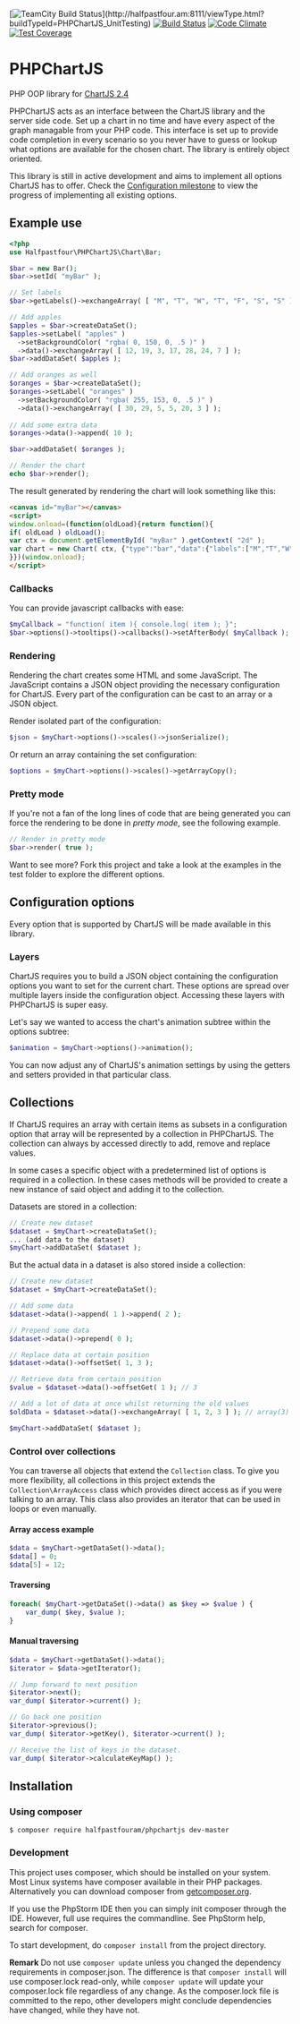 [![TeamCity Build Status](http://halfpastfour.am:8111/app/rest/builds/buildType:(id:PHPChartJS_UnitTesting)/statusIcon)](http://halfpastfour.am:8111/viewType.html?buildTypeId=PHPChartJS_UnitTesting)
[![Build Status](https://travis-ci.org/halfpastfouram/PHPChartJS.svg?branch=master)](https://travis-ci.org/halfpastfouram/PHPChartJS)
[![Code Climate](https://codeclimate.com/github/halfpastfouram/PHPChartJS/badges/gpa.svg)](https://codeclimate.com/github/halfpastfouram/PHPChartJS)
[![Test Coverage](https://codeclimate.com/github/halfpastfouram/PHPChartJS/badges/coverage.svg)](https://codeclimate.com/github/halfpastfouram/PHPChartJS/coverage)

# PHPChartJS
PHP OOP library for [ChartJS 2.4](http://www.chartjs.org/)

PHPChartJS acts as an interface between the ChartJS library and the server side code. Set up a chart in no time and have every aspect of the graph managable from your PHP code. This interface is set up to provide code completion in every scenario so you never have to guess or lookup what options are available for the chosen chart. The library is entirely object oriented.

This library is still in active development and aims to implement all options ChartJS has to offer. Check the [Configuration milestone](https://github.com/halfpastfouram/PHPChartJS/milestone/1) to view the progress of implementing all existing options.

## Example use
````php
<?php
use Halfpastfour\PHPChartJS\Chart\Bar;

$bar = new Bar();
$bar->setId( "myBar" );

// Set labels
$bar->getLabels()->exchangeArray( [ "M", "T", "W", "T", "F", "S", "S" ] );

// Add apples
$apples = $bar->createDataSet();
$apples->setLabel( "apples" )
  ->setBackgroundColor( "rgba( 0, 150, 0, .5 )" )
  ->data()->exchangeArray( [ 12, 19, 3, 17, 28, 24, 7 ] );
$bar->addDataSet( $apples );

// Add oranges as well
$oranges = $bar->createDataSet();
$oranges->setLabel( "oranges" )
  ->setBackgroundColor( "rgba( 255, 153, 0, .5 )" )
  ->data()->exchangeArray( [ 30, 29, 5, 5, 20, 3 ] );
  
// Add some extra data
$oranges->data()->append( 10 );

$bar->addDataSet( $oranges );

// Render the chart
echo $bar->render();
````
The result generated by rendering the chart will look something like this:

````html
<canvas id="myBar"></canvas>
<script>
window.onload=(function(oldLoad){return function(){
if( oldLoad ) oldLoad();
var ctx = document.getElementById( "myBar" ).getContext( "2d" );
var chart = new Chart( ctx, {"type":"bar","data":{"labels":["M","T","W","T","F","S","S"],"datasets":[{"data":[12,19,3,17,28,24,7],"label":"apples","backgroundColor":"rgba( 0, 150, 0, .5 )"},{"data":[30,29,5,5,20,3,10],"label":"oranges","backgroundColor":"rgba( 255, 153, 0, .5 )"}]}} );
}})(window.onload);
</script>
````

### Callbacks
You can provide javascript callbacks with ease:

````php
$myCallback = "function( item ){ console.log( item ); }";
$bar->options()->tooltips()->callbacks()->setAfterBody( $myCallback );
````

### Rendering

Rendering the chart creates some HTML and some JavaScript. The JavaScript contains a JSON object providing the necessary
configuration for ChartJS. Every part of the configuration can be cast to an array or a JSON object.

Render isolated part of the configuration:

````php
$json = $myChart->options()->scales()->jsonSerialize();
````

Or return an array containing the set configuration:

````php
$options = $myChart->options()->scales()->getArrayCopy();
````


### Pretty mode
If you're not a fan of the long lines of code that are being generated you can force the rendering to be done in *pretty mode*, see the following example.

````php
// Render in pretty mode
$bar->render( true );
````

Want to see more? Fork this project and take a look at the examples in the test folder to explore the different options.

## Configuration options
Every option that is supported by ChartJS will be made available in this library.

### Layers
ChartJS requires you to build a JSON object containing the configuration options you want to set for the current chart.
These options are spread over multiple layers inside the configuration object. Accessing these layers with PHPChartJS is
 super easy.

Let's say we wanted to access the chart's animation subtree within the options subtree:
````php
$animation = $myChart->options()->animation();
````
You can now adjust any of ChartJS's animation settings by using the getters and setters provided in that particular class.

## Collections
If ChartJS requires an array with certain items as subsets in a configuration option that array will be represented by a
collection in PHPChartJS. The collection can always by accessed directly to add, remove and replace values.

In some cases a specific object with a predetermined list of options is required in a collection. In these cases methods
will be provided to create a new instance of said object and adding it to the collection.

Datasets are stored in a collection:

````php
// Create new dataset
$dataset = $myChart->createDataSet();
... (add data to the dataset)
$myChart->addDataSet( $dataset );
````

But the actual data in a dataset is also stored inside a collection:

````php
// Create new dataset
$dataset = $myChart->createDataSet();

// Add some data 
$dataset->data()->append( 1 )->append( 2 );

// Prepend some data
$dataset->data()->prepend( 0 );

// Replace data at certain position
$dataset->data()->offsetSet( 1, 3 );

// Retrieve data from certain position
$value = $dataset->data()->offsetGet( 1 ); // 3

// Add a lot of data at once whilst returning the old values
$oldData = $dataset->data()->exchangeArray( [ 1, 2, 3 ] ); // array(3) { [0]=> int(1) [1]=> int(2) [2]=> int(3) }

$myChart->addDataSet( $dataset );
````

### Control over collections
You can traverse all objects that extend the `Collection` class. To give you more flexibility, all collections in this project extends the `Collection\ArrayAccess` class which provides direct access as if you were talking to an array. This class also provides an iterator that can be used in loops or even manually.

#### Array access example

````php
$data = $myChart->getDataSet()->data();
$data[] = 0;
$data[5] = 12;
````

#### Traversing

````php
foreach( $myChart->getDataSet()->data() as $key => $value ) {
    var_dump( $key, $value );
}
````

#### Manual traversing

````php
$data = $myChart->getDataSet()->data();
$iterator = $data->getIterator();

// Jump forward to next position
$iterator->next();
var_dump( $iterator->current() );

// Go back one position
$iterator->previous();
var_dump( $iterator->getKey(), $iterator->current() );

// Receive the list of keys in the dataset.
var_dump( $iterator->calculateKeyMap() );
````

## Installation

### Using composer
    $ composer require halfpastfouram/phpchartjs dev-master

### Development
This project uses composer, which should be installed on your system. Most
Linux systems have composer available in their PHP packages.
Alternatively you can download composer from [getcomposer.org](http://getcomposer.org).

If you use the PhpStorm IDE then you can simply init composer through the IDE. However,
full use requires the commandline. See PhpStorm help, search for composer.

To start development, do `composer install` from the project directory. 

**Remark** Do not use `composer update` unless you changed the dependency requirements in composer.json.
The difference is that `composer install` will use composer.lock read-only, 
while `composer update` will update your composer.lock file regardless of any change.
As the composer.lock file is committed to the repo, other developers might conclude 
dependencies have changed, while they have not.
